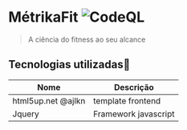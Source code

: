 # MétrikaFit ![CodeQL](https://github.com/thiago-roock/MetrikaFit/workflows/CodeQL/badge.svg)
>  A ciência do fitness ao seu alcance

## Tecnologias utilizadas🚀 

| Nome   | Descrição                  |
| ---------- |  --------------------- |
| html5up.net @ajlkn | template frontend   |
| Jquery   |  Framework javascript   |


